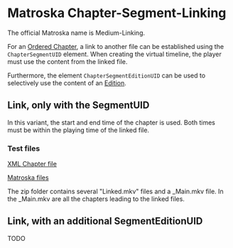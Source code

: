 # Matroska Chapter-Segment-Linking
The official Matroska name is Medium-Linking.

For an [Ordered Chapter](OrderedChapters.md), a link to another file can be established using the `ChapterSegmentUID` element. When creating the virtual timeline, the player must use the content from the linked file.

Furthermore, the element `ChapterSegmentEditionUID` can be used to selectively use the content of an [Edition](EditionEntry.md).

## Link, only with the SegmentUID
In this variant, the start and end time of the chapter is used.
Both times must be within the playing time of the linked file.

### Test files
[XML Chapter file](/files/Chapter-Segment-Linking/Chapter-Segment-Linking.xml)

[Matroska files](/files/Chapter-Segment-Linking/Chapter-Segment-Linking.zip)

The zip folder contains several "Linked.mkv" files and a _Main.mkv file. In the _Main.mkv are all the chapters leading to the linked files.

## Link, with an additional SegmentEditionUID
TODO